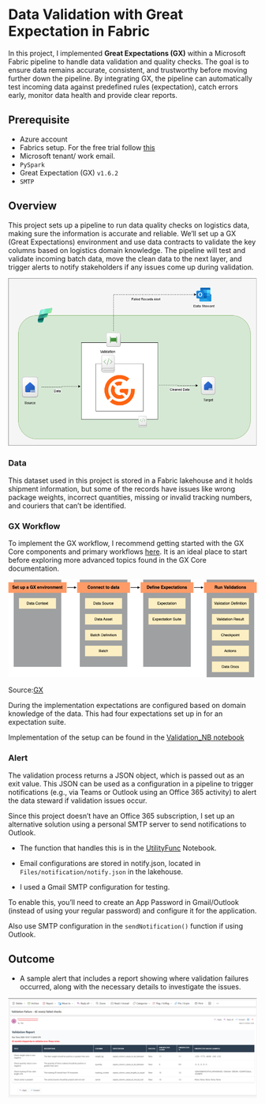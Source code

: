 # Data Validation with Great Expectation in Fabric

In this project, I implemented **Great Expectations (GX)** within a Microsoft Fabric pipeline to handle data validation and quality checks. The goal is to ensure data remains accurate, consistent, and trustworthy before moving further down the pipeline. By integrating GX, the pipeline can automatically test incoming data against predefined rules (expectation), catch errors early, monitor data health and provide clear reports.

## Prerequisite

- Azure account
- Fabrics setup. For the free trial follow [this](https://www.youtube.com/watch?v=RHV7jZqc_tE)
- Microsoft tenant/ work email.
- `PySpark`
- Great Expectation (GX) `v1.6.2`
- `SMTP`

## Overview

This project sets up a pipeline to run data quality checks on logistics data, making sure the information is accurate and reliable. We’ll set up a GX (Great Expectations) environment and use data contracts to validate the key columns based on logistics domain knowledge. The pipeline will test and validate incoming batch data, move the clean data to the next layer, and trigger alerts to notify stakeholders if any issues come up during validation.

![alt text](GX_validation.png)

### Data 

This dataset used in this project is stored in a Fabric lakehouse and it holds shipment information, but some of the records have issues like wrong package weights, incorrect quantities, missing or invalid tracking numbers, and couriers that can’t be identified.

### GX Workflow

To implement the GX workflow, I recommend getting started with the GX Core components and primary workflows [here](https://docs.greatexpectations.io/docs/core/introduction/gx_overview). It is an ideal place to start before exploring more advanced topics found in the GX Core documentation.

![alt text](/images/GX-workflow.png)

Source:[GX](https://docs.greatexpectations.io/docs/core/introduction/gx_overview)

During the implementation expectations are configured based on domain knowledge of the data. This had four expectations set up in for an expectation suite.

Implementation of the setup can be found in the [Validation_NB notebook]()

### Alert

The validation process returns a JSON object, which is passed out as an exit value. This JSON can be used as a configuration in a pipeline to trigger notifications (e.g., via Teams or Outlook using an Office 365 activity) to alert the data steward if validation issues occur.

Since this project doesn’t have an Office 365 subscription, I set up an alternative solution using a personal SMTP server to send notifications to Outlook.

- The function that handles this is in the [UtilityFunc]() Notebook.

- Email configurations are stored in notify.json, located in `Files/notification/notify.json` in the lakehouse.

- I used a Gmail SMTP configuration for testing.

To enable this, you’ll need to create an App Password in Gmail/Outlook (instead of using your regular password) and configure it for the application.

Also use SMTP configuration in the `sendNotification()` function if using Outlook.

## Outcome

- A sample alert that includes a report showing where validation failures occurred, along with the necessary details to investigate the issues.  

![alt text](/images/validation-notification.png)